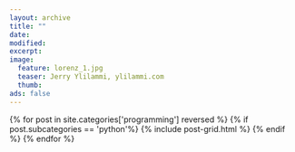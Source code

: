 ```yaml
---
layout: archive
title: ""
date:
modified:
excerpt:
image:
  feature: lorenz_1.jpg
  teaser: Jerry Ylilammi, ylilammi.com
  thumb:
ads: false
---
```


<div class="tiles">
{% for post in site.categories['programming'] reversed %}
    {% if post.subcategories == 'python'%}
	    {% include post-grid.html %}
    {% endif %}
{% endfor %}
</div><!-- /.tiles -->

<script>
  (function(i,s,o,g,r,a,m){i['GoogleAnalyticsObject']=r;i[r]=i[r]||function(){
  (i[r].q=i[r].q||[]).push(arguments)},i[r].l=1*new Date();a=s.createElement(o),
  m=s.getElementsByTagName(o)[0];a.async=1;a.src=g;m.parentNode.insertBefore(a,m)
  })(window,document,'script','//www.google-analytics.com/analytics.js','ga');

  ga('create', 'UA-62675051-1', 'auto');
  ga('send', 'pageview');

</script>
